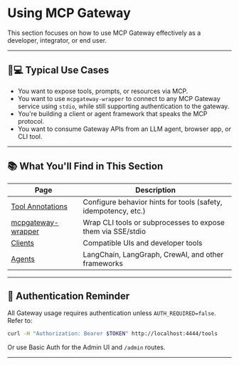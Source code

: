 # Using MCP Gateway

This section focuses on how to use MCP Gateway effectively as a developer, integrator, or end user.

---

## 👨💻 Typical Use Cases

- You want to expose tools, prompts, or resources via MCP.
- You want to use `mcpgateway-wrapper` to connect to any MCP Gateway service using `stdio`, while still supporting authentication to the gateway.
- You're building a client or agent framework that speaks the MCP protocol.
- You want to consume Gateway APIs from an LLM agent, browser app, or CLI tool.

---

## 📚 What You'll Find in This Section

| Page | Description |
|------|-------------|
| [Tool Annotations](tool-annotations.md) | Configure behavior hints for tools (safety, idempotency, etc.) |
| [mcpgateway-wrapper](mcpgateway-wrapper.md) | Wrap CLI tools or subprocesses to expose them via SSE/stdio |
| [Clients](clients/index.md) | Compatible UIs and developer tools |
| [Agents](agents/index.md) | LangChain, LangGraph, CrewAI, and other frameworks |

---

## 🔑 Authentication Reminder

All Gateway usage requires authentication unless `AUTH_REQUIRED=false`. Refer to:

```bash
curl -H "Authorization: Bearer $TOKEN" http://localhost:4444/tools
```

Or use Basic Auth for the Admin UI and `/admin` routes.

---
